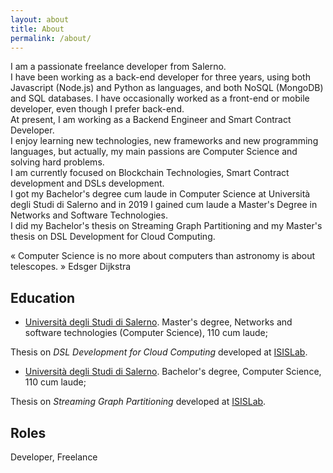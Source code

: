 ```yaml
---
layout: about
title: About
permalink: /about/
---
```


I am a passionate freelance developer from Salerno. <br/>
I have been working as a back-end developer for three years, using both Javascript (Node.js) and Python as languages, and both NoSQL (MongoDB) and SQL databases. I have occasionally worked as a front-end or mobile developer, even though I prefer back-end. <br/> 
At present, I am working as a Backend Engineer and Smart Contract Developer. <br/>
I enjoy learning new technologies, new frameworks and new programming languages, but actually, my main passions are Computer Science and solving hard problems. <br/>
I am currently focused on Blockchain Technologies, Smart Contract development and DSLs development. <br/>
I got my Bachelor's degree cum laude in Computer Science at Università degli Studi di Salerno and in 2019 I gained cum laude a Master's Degree in Networks and Software Technologies. <br />
I did my Bachelor's thesis on Streaming Graph Partitioning and my Master's thesis on DSL Development for Cloud Computing. <br />

« Computer Science is no more about computers than astronomy is about telescopes. »
 Edsger Dijkstra


## Education

* [Università degli Studi di Salerno](http://www.unisa.it). Master's degree, Networks and software technologies (Computer Science), 110 cum laude;

Thesis on *DSL Development for Cloud Computing* developed at [ISISLab](https://github.com/spagnuolocarmine/FLY-language/).

* [Università degli Studi di Salerno](http://www.unisa.it). Bachelor's degree, Computer Science, 110 cum laude;

Thesis on *Streaming Graph Partitioning* developed at [ISISLab](https://github.com/isislab-unisa/streaminggraphpartitioning/).


<!--  
    TODO check absolute link
-->
## Roles

Developer, Freelance

